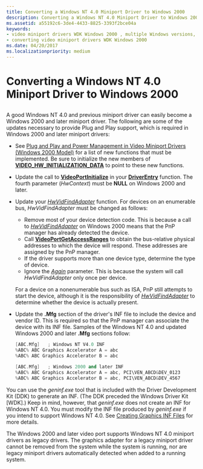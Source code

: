```yaml
---
title: Converting a Windows NT 4.0 Miniport Driver to Windows 2000
description: Converting a Windows NT 4.0 Miniport Driver to Windows 2000
ms.assetid: a55192c6-3de4-4433-8825-3393f2bce04a
keywords:
- video miniport drivers WDK Windows 2000 , multiple Windows versions, converting a Windows NT 4.0 driver
- converting video miniport drivers WDK Windows 2000
ms.date: 04/20/2017
ms.localizationpriority: medium
---
```


# Converting a Windows NT 4.0 Miniport Driver to Windows 2000


## <span id="ddk_converting_a_windows_nt_4_0_miniport_driver_to_windows_2000_gg"></span><span id="DDK_CONVERTING_A_WINDOWS_NT_4_0_MINIPORT_DRIVER_TO_WINDOWS_2000_GG"></span>


A good Windows NT 4.0 and previous miniport driver can easily become a Windows 2000 and later miniport driver. The following are some of the updates necessary to provide Plug and Play support, which is required in Windows 2000 and later miniport drivers:

-   See [Plug and Play and Power Management in Video Miniport Drivers (Windows 2000 Model)](plug-and-play-and-power-management-in-video-miniport-drivers--windows-.md) for a list of new functions that must be implemented. Be sure to initialize the new members of [**VIDEO\_HW\_INITIALIZATION\_DATA**](https://docs.microsoft.com/windows-hardware/drivers/ddi/content/video/ns-video-_video_hw_initialization_data) to point to these new functions.

-   Update the call to [**VideoPortInitialize**](https://docs.microsoft.com/windows-hardware/drivers/ddi/content/video/nf-video-videoportinitialize) in your [**DriverEntry**](https://docs.microsoft.com/windows-hardware/drivers/display/driverentry-of-video-miniport-driver) function. The fourth parameter (*HwContext*) must be **NULL** on Windows 2000 and later.

-   Update your [*HwVidFindAdapter*](https://docs.microsoft.com/windows-hardware/drivers/ddi/content/video/nc-video-pvideo_hw_find_adapter) function. For devices on an enumerable bus, *HwVidFindAdapter* must be changed as follows:

    -   Remove most of your device detection code. This is because a call to [*HwVidFindAdapter*](https://docs.microsoft.com/windows-hardware/drivers/ddi/content/video/nc-video-pvideo_hw_find_adapter) on Windows 2000 means that the PnP manager has already detected the device.
    -   Call [**VideoPortGetAccessRanges**](https://docs.microsoft.com/windows-hardware/drivers/ddi/content/video/nf-video-videoportgetaccessranges) to obtain the bus-relative physical addresses to which the device will respond. These addresses are assigned by the PnP manager.
    -   If the driver supports more than one device type, determine the type of device.
    -   Ignore the [*Again*](https://docs.microsoft.com/windows-hardware/drivers/ddi/content/video/nc-video-pvideo_hw_find_adapter) parameter. This is because the system will call *HwVidFindAdapter* only once per device.

    For a device on a nonenumerable bus such as ISA, PnP still attempts to start the device, although it is the responsibility of [*HwVidFindAdapter*](https://docs.microsoft.com/windows-hardware/drivers/ddi/content/video/nc-video-pvideo_hw_find_adapter) to determine whether the device is actually present.

-   Update the **.Mfg** section of the driver's INF file to include the device and vendor ID. This is required so that the PnP manager can associate the device with its INF file. Samples of the Windows NT 4.0 and updated Windows 2000 and later **.Mfg** sections follow:

    ```cpp
    [ABC.Mfg]   ; Windows NT V4.0 INF
    %ABC% ABC Graphics Accelerator A = abc
    %ABC% ABC Graphics Accelerator B = abc

    [ABC.Mfg]   ; Windows 2000 and later INF
    %ABC% ABC Graphics Accelerator A = abc, PCI\VEN_ABCD&DEV_0123
    %ABC% ABC Graphics Accelerator B = abc, PCI\VEN_ABCD&DEV_4567
    ```

You can use the *geninf.exe* tool that is included with the Driver Development Kit (DDK) to generate an INF. (The DDK preceded the Windows Driver Kit \[WDK\].) Keep in mind, however, that *geninf.exe* does not create an INF for Windows NT 4.0. You must modify the INF file produced by *geninf.exe* if you intend to support Windows NT 4.0. See [Creating Graphics INF Files](creating-graphics-inf-files.md) for more details.

The Windows 2000 and later video port supports Windows NT 4.0 miniport drivers as legacy drivers. The graphics adapter for a legacy miniport driver cannot be removed from the system while the system is running, nor are legacy miniport drivers automatically detected when added to a running system.

 

 





